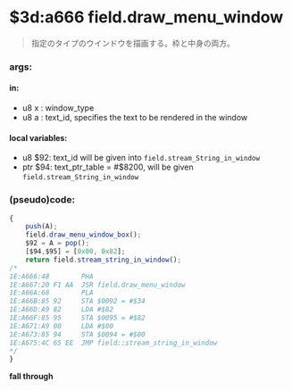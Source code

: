 ﻿

# $3d:a666 field.draw_menu_window
> 指定のタイプのウインドウを描画する。枠と中身の両方。

### args:
#### in:
+	u8 x : window_type
+   u8 a : text_id, specifies the text to be rendered in the window

#### local variables:
+   u8 $92: text_id will be given into `field.stream_String_in_window`
+   ptr $94: text_ptr_table = #$8200, will be given `field.stream_String_in_window`

### (pseudo)code:
```js
{
    push(A);
	field.draw_menu_window_box();
    $92 = A = pop();
    [$94,$95] = [0x00, 0x82];
    return field.stream_string_in_window();
/*
1E:A666:48        PHA
1E:A667:20 F1 AA  JSR field.draw_menu_window
1E:A66A:68        PLA
1E:A66B:85 92     STA $0092 = #$34
1E:A66D:A9 82     LDA #$82
1E:A66F:85 95     STA $0095 = #$82
1E:A671:A9 00     LDA #$00
1E:A673:85 94     STA $0094 = #$00
1E:A675:4C 65 EE  JMP field::stream_string_in_window
*/
}
```


**fall through**


